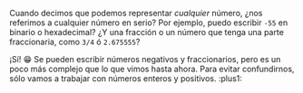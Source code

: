 Cuando decimos que podemos representar _cualquier_ número, ¿nos referimos a cualquier número en serio? Por ejemplo, puedo escribir `-55` en binario o hexadecimal? ¿Y una fracción o un número que tenga una parte fraccionaria, como `3/4` ó `2.675555`?

¡Sí! :grin: Se pueden escribir números negativos y fraccionarios, pero es un poco más complejo que lo que vimos hasta ahora. Para evitar confundirnos, sólo vamos a trabajar con números enteros y positivos. :plus1: